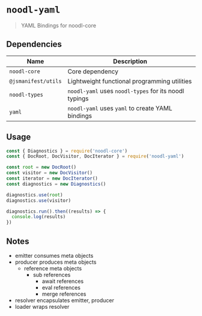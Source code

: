 # `noodl-yaml`

> YAML Bindings for noodl-core

## Dependencies

| Name                | Description                                           |
| ------------------- | ----------------------------------------------------- |
| `noodl-core`        | Core dependency                                       |
| `@jsmanifest/utils` | Lightweight functional programming utilities          |
| `noodl-types`       | `noodl-yaml` uses `noodl-types` for its noodl typings |
| `yaml`              | `noodl-yaml` uses `yaml` to create YAML bindings      |

## Usage

```js
const { Diagnostics } = require('noodl-core')
const { DocRoot, DocVisitor, DocIterator } = require('noodl-yaml')

const root = new DocRoot()
const visitor = new DocVisitor()
const iterator = new DocIterator()
const diagnostics = new Diagnostics()

diagnostics.use(root)
diagnostics.use(visitor)

diagnostics.run().then((results) => {
  console.log(results)
})
```

## Notes

- emitter consumes meta objects
- producer produces meta objects
  - reference meta objects
    - sub references
      - await references
      - eval references
      - merge references
- resolver encapsulates emitter, producer
- loader wraps resolver
